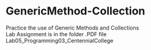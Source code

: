 # GenericMethod-Collection
Practice the use of Generic Methods and Collections</br>
Lab Assignment is in the folder .PDF file </br>
Lab05_Programming03_CentennialCollege
